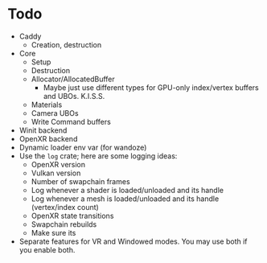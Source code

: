 # Todo
* Caddy
    * Creation, destruction
* Core
    * Setup
    * Destruction
    * Allocator/AllocatedBuffer
        * Maybe just use different types for GPU-only index/vertex buffers and UBOs. K.I.S.S.
    * Materials
    * Camera UBOs
    * Write Command buffers
* Winit backend
* OpenXR backend
* Dynamic loader env var (for wandoze)
* Use the `log` crate; here are some logging ideas:
    * OpenXR version
    * Vulkan version
    * Number of swapchain frames
    * Log whenever a shader is loaded/unloaded and its handle
    * Log whenever a mesh is loaded/unloaded and its handle (vertex/index count)
    * OpenXR state transitions
    * Swapchain rebuilds
    * Make sure its 
* Separate features for VR and Windowed modes. You may use both if you enable both.

